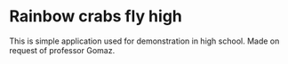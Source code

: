 # Rainbow crabs fly high

This is simple application used for demonstration in high school.
Made on request of professor Gomaz.